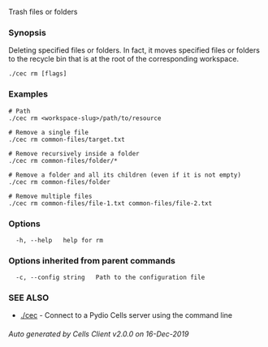 Trash files or folders

### Synopsis


Deleting specified files or folders. In fact, it moves specified files or folders to the recycle bin that is at the root of the corresponding workspace.


```
./cec rm [flags]
```

### Examples

```
# Path
./cec rm <workspace-slug>/path/to/resource

# Remove a single file
./cec rm common-files/target.txt

# Remove recursively inside a folder
./cec rm common-files/folder/*

# Remove a folder and all its children (even if it is not empty) 
./cec rm common-files/folder

# Remove multiple files
./cec rm common-files/file-1.txt common-files/file-2.txt

```

### Options

```
  -h, --help   help for rm
```

### Options inherited from parent commands

```
  -c, --config string   Path to the configuration file
```

### SEE ALSO

* [./cec](./cec)	 - Connect to a Pydio Cells server using the command line

###### Auto generated by Cells Client v2.0.0 on 16-Dec-2019
